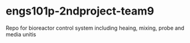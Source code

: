 # engs101p-2ndproject-team9
Repo for bioreactor control system including heaing, mixing, probe and media unitis
